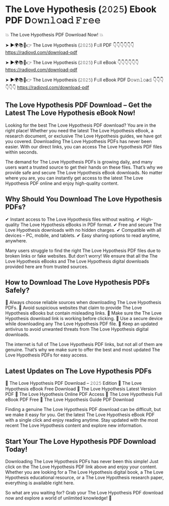 # The Love Hypothesis (𝟸𝟶𝟸𝟻) Ebook PDF D𝚘𝚠𝚗𝚕𝚘a𝚍 𝙵𝚛𝚎𝚎

💥 The Love Hypothesis PDF Download Now! 💥

➤ ►🌍📚📱👉 The Love Hypothesis (𝟸𝟶𝟸𝟻) F𝚞ll PDF 👇👇👇👇👇👇
https://radiovd.com/download-pdf

➤ ►🌍📚📱👉 The Love Hypothesis (𝟸𝟶𝟸𝟻) F𝚞ll eBook 👇👇👇👇👇👇
https://radiovd.com/download-pdf

➤ ►🌍📚📱👉 The Love Hypothesis (𝟸𝟶𝟸𝟻) F𝚞ll eBook PDF D𝚘𝚠𝚗𝚕𝚘a𝚍 👇👇👇👇👇👇
https://radiovd.com/download-pdf

## The Love Hypothesis PDF Download – Get the Latest The Love Hypothesis eBook Now!

Looking for the best The Love Hypothesis PDF download? You are in the right place! Whether you need the latest The Love Hypothesis eBook, a research document, or exclusive The Love Hypothesis guides, we have got you covered. Downloading The Love Hypothesis PDFs has never been easier. With our direct links, you can access The Love Hypothesis PDF files within seconds.

The demand for The Love Hypothesis PDFs is growing daily, and many users want a trusted source to get their hands on these files. That’s why we provide safe and secure The Love Hypothesis eBook downloads. No matter where you are, you can instantly get access to the latest The Love Hypothesis PDF online and enjoy high-quality content.

## Why Should You Download The Love Hypothesis PDFs?

✔ Instant access to The Love Hypothesis files without waiting.
✔ High-quality The Love Hypothesis eBooks in PDF format.
✔ Free and secure The Love Hypothesis downloads with no hidden charges.
✔ Compatible with all devices – PC, mobile, and tablets.
✔ Easy sharing options to read anytime, anywhere.

Many users struggle to find the right The Love Hypothesis PDF files due to broken links or fake websites. But don’t worry! We ensure that all the The Love Hypothesis eBooks and The Love Hypothesis digital downloads provided here are from trusted sources.

## How to Download The Love Hypothesis PDFs Safely?

📌 Always choose reliable sources when downloading The Love Hypothesis PDFs.
📌 Avoid suspicious websites that claim to provide The Love Hypothesis eBooks but contain misleading links.
📌 Make sure the The Love Hypothesis download link is working before clicking.
📌 Use a secure device while downloading any The Love Hypothesis PDF file.
📌 Keep an updated antivirus to avoid unwanted threats from The Love Hypothesis digital downloads.

The internet is full of The Love Hypothesis PDF links, but not all of them are genuine. That’s why we make sure to offer the best and most updated The Love Hypothesis PDFs for easy access.

## Latest Updates on The Love Hypothesis PDFs

🔹 The Love Hypothesis PDF Download – 𝟸𝟶𝟸𝟻 Edition
🔹 The Love Hypothesis eBook Free Download
🔹 The Love Hypothesis Latest Version PDF
🔹 The Love Hypothesis Online PDF Access
🔹 The Love Hypothesis Full eBook PDF Free
🔹 The Love Hypothesis Guide PDF Download

Finding a genuine The Love Hypothesis PDF download can be difficult, but we make it easy for you. Get the latest The Love Hypothesis eBook PDF with a single click and enjoy reading anytime. Stay updated with the most recent The Love Hypothesis content and explore new information.

## Start Your The Love Hypothesis PDF Download Today!

Downloading The Love Hypothesis PDFs has never been this simple! Just click on the The Love Hypothesis PDF link above and enjoy your content. Whether you are looking for a The Love Hypothesis digital book, a The Love Hypothesis educational resource, or a The Love Hypothesis research paper, everything is available right here.

So what are you waiting for? Grab your The Love Hypothesis PDF download now and explore a world of unlimited knowledge! 🚀